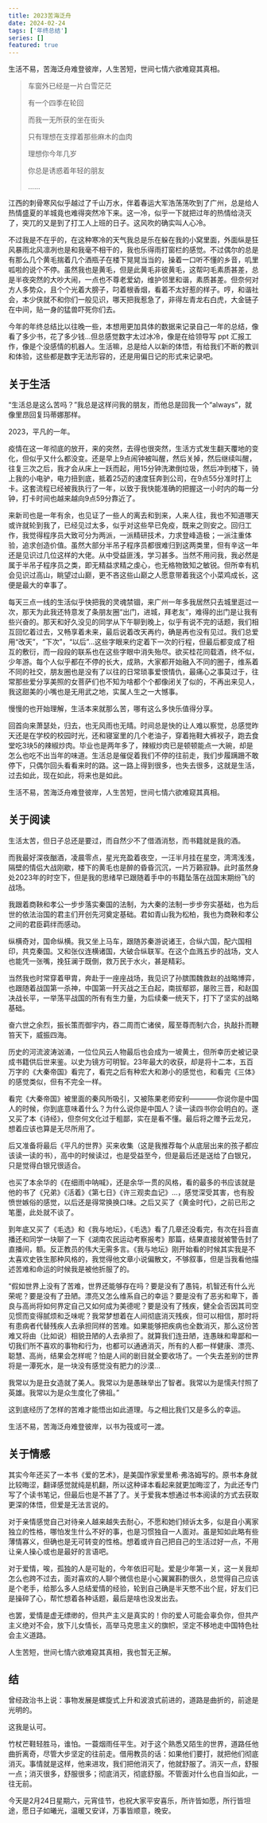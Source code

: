 ```yaml
---
title: 2023苦海泛舟
date: 2024-02-24
tags: ['年终总结']
series: []
featured: true
---
```

生活不易，苦海泛舟难登彼岸，人生苦短，世间七情六欲难窥其真相。

<!--more-->

>车窗外已经是一片白雪茫茫
>
>有一个四季在轮回
>
>而我一无所获的坐在街头
>
>只有理想在支撑着那些麻木的血肉
>
>理想你今年几岁
>
>你总是诱惑着年轻的朋友
>
>......
>

江西的刺骨寒风似乎越过了千山万水，伴着春运大军浩荡荡吹到了广州，总是给人热情盛夏的羊城竟也难得突然冷下来。这一冷，似乎一下就把过年的热情给浇灭了，突兀的又是到了打工人上班的日子。这风吹的确实叫人心冷。

不过我是不在乎的，在这种寒冷的天气我总是乐在躲在我的小窝里面，外面纵是狂风暴雨北风凛冽也是和我毫不相干的，我也乐得雨打窗栏的感觉。不过偶尔的总是有那么几个黄毛揣着几个酒瓶子在楼下晃晃当当的，操着一口听不懂的乡音，叽里呱啦的说个不停。虽然我也是黄毛，但是此黄毛非彼黄毛，这帮叼毛素质甚差，总是半夜突然的大吵大闹，一点也不尊老爱幼，维护邻里和谐，素质甚差。但奈何对方人多势众，且个个光着大膀子，叼着根香烟，看着不太好惹的样子。哼，和谐社会，本少侠就不和你们一般见识，哪天把我惹急了，非得左青龙右白虎，大金链子在中间，贴一身的猛兽吓死你们去。

今年的年终总结比以往晚一些，本想用更加具体的数据来记录自己一年的总结，像看了多少书，花了多少钱...但总感觉数字太过冰冷，像是在给领导写 ppt 汇报工作，像是个没感情的机器人。生活嘛，总是给人以新的体悟，有给我们不断的教训和体验，这些都是数字无法形容的，还是用偏日记的形式来记录吧。

## 关于生活
“生活总是这么苦吗？”我总是这样问我的朋友，而他总是回我一个“always”，就像里昂回复玛蒂娜那样。

2023，平凡的一年。

疫情在这一年彻底的放开，来的突然，去得也很突然，生活方式发生翻天覆地的变化，但似乎又什么都没变。还是早上9点闹钟被叫醒，然后关掉，然后继续叫醒，往复三次之后，我才会从床上一跃而起，用15分钟洗漱倒垃圾，然后冲到楼下，骑上我的小电驴，电力扭到底，抵着25迈的速度狂奔到公司，在9点55分准时打上卡。这套流程已经被我执行了一年，以致于我快能准确的把握这一小时内的每一分钟，打卡时间也越来越向9点59分靠近了。

来新司也是一年有余，也见证了一些人的离去和到来，人来人往，我也不知道哪天或许就轮到我了，已经见过太多，似乎对这些早已免疫，既来之则安之。回归工作，我觉得程序员大致可分为两派，一派精研技术，力求登峰造极；一派注重体验，追求创造价值。虽然大部分半吊子程序员都很难归到这两类里，但有辛这一年还是见识过几位这样的大佬。从中受益匪浅，学习甚多。当然不用问我，我必然是属于半吊子程序员之类，即无精益求精之虔心，也无格物致知之敏锐。但所幸有机会见识过高山，眺望过山巅，更不吝这些山巅之人愿意带着我这个小菜鸡成长，这便是最大的幸事了。

每天三点一线的生活似乎快把我的灵魂禁锢，来广州一年多我居然只去城里逛过一次，那天为此我还特意发了条朋友圈“出门，进城，拜老友”，难得的出门是让我有些兴奋的。那天和好久没见的同学从下午聊到晚上，似乎有说不完的话题，我们相互回忆着过去，又畅享着未来，最后说着改天再约，确是再也没有见过。我们总爱用“改天”，“下次”，“以后”...这些字眼来约定着下一次的行程，但最后都变成了相互的敷衍，而一段段的联系也在这些字眼中消失殆尽。欲买桂花同载酒，终不似，少年游。每个人似乎都在不停的长大，成熟，大家都开始融入不同的圈子，维系着不同的社交，朋友圈也是没有了以往的日常琐事爱恨情仇，最痛心之事莫过于，往常那些爱分享美照的女菩萨们也不知为啥都个个都像闭关了似的，不再出来见人，我这甜美的小嘴也是无用武之地，实属人生之一大憾事。

慢慢的也开始理解，生活本来就那么苦，哪有这么多快乐值得分享。

回首向来萧瑟处，归去，也无风雨也无晴。时间总是快的让人难以察觉，总感觉昨天还是在学校的校园时光，还和寝室里的几个老油子，穿着拖鞋大裤衩子，跑去食堂吃3块5的辣椒炒肉。毕业也是两年多了，辣椒炒肉已是顿顿能点一大碗，却是怎么也吃不出当年的味道。生活总是催促着我们不停的往前走，我们步履蹒跚不敢停下，只偶尔回头看看来时的路。这一路上得到很多，也失去很多，这就是生活，过去如此，现在如此，将来也是如此。

生活不易，苦海泛舟难登彼岸，人生苦短，世间七情六欲难窥其真相。

## 关于阅读

生活太苦，但日子总还是要过，而自然少不了借酒消愁，而书籍就是我的酒。

而我最好深夜酗酒，凌晨零点，星光充盈着夜空，一汪半月挂在星空，湾湾浅浅，隔壁的情侣大战刚歇，楼下的黄毛也是醉的昏昏沉沉，一片万籁寂静。此时虽然身处2023年的时空下，但是我的思绪早已跟随着手中的书籍坠落在战国末期纷飞的战场。

我跟着商鞅和孝公一步步落实秦国的法制，为大秦的法制一步步夯实基础，也为后世的依法治国的君主们开创先河奠定基础。君如青山我为松柏，我也为商鞅和孝公之间的君臣羁绊而感动。

纵横奇对，国命纵横。我又坐上马车，跟随苏秦游说诸王，合纵六国，配六国相印，共克秦国。又和张仪连横诸国，大破合纵联军。在这个血溅五步的战场，文人也能凭一张嘴，挽狂澜于既倒，救万民于水火，甚是精彩。

当然我也时常穿着甲胄，奔赴于一座座战场，我见识了孙膑围魏救赵的战略博弈，也跟随着战国第一杀神，中国第一歼灭战之王白起，南拔鄢郢，屡败三晋，和赵国决战长平，一举荡平战国的所有有生力量，为后续秦一统天下，打下了坚实的战略基础。

奋六世之余烈，振长策而御宇内，吞二周而亡诸侯，履至尊而制六合，执敲扑而鞭笞天下，威振四海。

历史的河流波涛汹涌，一位位风云人物最后也会成为一坡黄土，但所幸历史被记录成书籍供后世来鉴。以史为镜方可明智。23年最大的收获，却是将十二本，五百万字的《大秦帝国》看完了，看完之后有种宏大和渺小的感觉也，和看完《三体》的感觉类似，但有不完全一样。

看完《大秦帝国》被里面的秦风所吸引，又被陈果老师安利————你说你是中国人的时候，你到底意味着什么？为什么说你是中国人？读一读四书你会明白的。遂又买了本《诗经》，但奈何文化过于粗鄙，实在是看不懂。最后将之赠予云龙兄，想着应该也算是无尽所用了。

后又准备将最后《平凡的世界》买来收集（这是我推荐每个从底层出来的孩子都应该读一读的书），高中的时候读过，也是受益至今，但是最后还是送给了白银兄，只是觉得白银兄很适合。

也买了本余华的《在细雨中呐喊》，还是余华一贯的风格，看的最多的书应该就是他的书了《兄弟》《活着》《第七日》《许三观卖血记》...，感觉深受其害，也有股愤世嫉俗的感觉，以后还是得常换换口味。之后又买了《黄金时代》，之前已形之笔墨，此处就不谈了。

到年底又买了《毛选》和《我与地坛》，《毛选》看了几章还没看完，有次在抖音直播还和同学一块聊了一下《湖南农民运动考察报考》那篇，结果直接就被警告封了直播间，额。反正教员的伟大无需多言。《我与地坛》刚开始看的时候其实我是不太喜欢史铁生那种风格的，我觉得他文章小说偏散文，不够叙事，但是当我看他描述苦难和命运的时候我是被他折服了的。

“假如世界上没有了苦难，世界还能够存在吗？要是没有了愚钝，机智还有什么光荣呢？要是没有了丑陋。漂亮又怎么维系自己的幸运？要是没有了恶劣和卑下，善良与高尚将如何界定自己又如何成为美德呢？要是没有了残疾，健全会否因其司空见惯而变得腻烦和乏味呢？我常梦想着在人间彻底消灭残疾，但可以相信，那时将有患病者代替残疾人去承担同样的苦难。如果能够把疾病也全数消灭，那么这份苦难又将由（比如说）相貌丑陋的人去承担了。就算我们连丑陋，连愚昧和卑鄙和一切我们所不喜欢的事物和行为，也都可以通通消灭，所有的人都一样健康、漂亮、聪慧、高尚，结果会怎样呢？怕是人间的剧目就全要收场了。一个失去差别的世界将是一潭死水，是一块没有感觉没有肥力的沙漠...

我常以为是丑女造就了美人。我常以为是愚昧举出了智者。我常以为是懦夫忖照了英雄。我常以为是众生度化了佛祖。”

这到底经历了怎样的苦难才能悟出如此道理。与之相比我们又是多么的幸运。

生活不易，苦海泛舟难登彼岸，以书为筏或可一渡。


## 关于情感

其实今年还买了一本书《爱的艺术》，是美国作家爱里希·弗洛姆写的。原书本身就比较晦涩，翻译感觉就纯是机翻，所以这种译本看起来就更加晦涩了，为此还专门写了个读书笔记，但最后也是不甚了了。关于爱我本想通过书本阅读的方式去获取更深的体悟，但爱是无法言说的。

对于亲情感觉自己对待亲人越来越失去耐心，不愿和她们倾诉太多，似是自小离家独立的性格，哪怕发生什么不好的事，也是习惯独自一人面对。虽是知如此略有些薄情寡义，但确也是无可转变的性格。想着或许自己把自己的生活过好一点，不用让亲人操心或也是最好的言语吧。

对于爱情，唉，孤独的人是可耻的，今年依旧可耻。爱是少年第一关，这一关我却怎么也跨不过去，面对喜欢的人聊个微信也是小心翼翼斟酌很久，总觉得自己应该是个老手，给那么多人总结爱情的经验，轮到自己确是半天憋不出个屁，好友们已是操碎了心，帮忙想着各种话题，最后是啥也没发出去。

也罢，爱情是虚无缥缈的，但共产主义是真实的！你的爱人可能会辜负你，但共产主义绝对不会，放下儿女情长，高举马克思主义的旗帜，坚定不移地走中国特色社会主义道路。

人生苦短，世间七情六欲难窥其真相，我也暂无正解。

## 结

曾经政治书上说：事物发展是螺旋式上升和波浪式前进的，道路是曲折的，前途是光明的。

这我是认可。

竹杖芒鞋轻胜马，谁怕。一蓑烟雨任平生。对于这个熟悉又陌生的世界，道路任他曲折离奇，尽管大步坚定的往前走。借用教员的话：如果他们要打，就把他们彻底消灭。事情就是这样，他来进攻，我们把他消灭了，他就舒服了。消灭一点，舒服一点；消灭很多，舒服很多；彻底消灭，彻底舒服。不管面对什么也自当如此，一往无前。

今天是2月24日星期六，元宵佳节，也祝大家平安喜乐，所许皆如愿，所行皆坦途，愿日子如曦光，温暖又安详，万事皆顺意，晚安。

